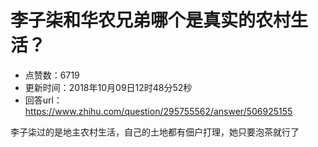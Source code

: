 # 李子柒和华农兄弟哪个是真实的农村生活？
- 点赞数：6719
- 更新时间：2018年10月09日12时48分52秒
- 回答url：https://www.zhihu.com/question/295755562/answer/506925155
<body>
 <p data-pid="homlfLoE">李子柒过的是地主农村生活，自己的土地都有佃户打理，她只要泡茶就行了</p>
</body>